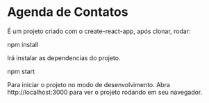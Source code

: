 # Agenda de Contatos

É um projeto criado com o create-react-app, após clonar, rodar:

npm install

Irá instalar as dependencias do projeto.

npm start

Para iniciar o projeto no modo de desenvolvimento. Abra http://localhost:3000 para ver o projeto rodando em seu navegador.
